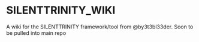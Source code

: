 # SILENTTRINITY_WIKI
A wiki for the SILENTTRINITY framework/tool from @by3t3bl33der. Soon to be pulled into main repo
